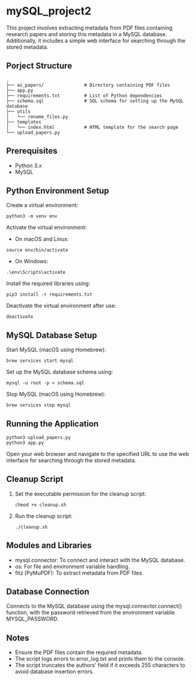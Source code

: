 # mySQL_project2
This project involves extracting metadata from PDF files containing research papers and storing this metadata in a MySQL database. Additionally, it includes a simple web interface for searching through the stored metadata.

## Porject Structure
```
.
├── ai_papers/               # Directory containing PDF files
├── app.py
├── requirements.txt         # List of Python dependencies
├── schema.sql               # SQL schema for setting up the MySQL database
├── utils
│   └── rename_files.py
├── templates
│   └── index.html           # HTML template for the search page
└── upload_papers.py
```
## Prerequisites
- Python 3.x
- MySQL

## Python Environment Setup
Create a virtual environment:
```
python3 -m venv env
```
Activate the virtual environment:

- On macOS and Linux:
```
source env/bin/activate
```
- On Windows:
```
.\env\Scripts\activate
```
Install the required libraries using:
```
pip3 install -r requirements.txt
```
Deactivate the virtual environment after use:
```
deactivate
```
## MySQL Database Setup
Start MySQL (macOS using Homebrew):
```
brew services start mysql
```
Set up the MySQL database schema using:
```
mysql -u root -p < schema.sql
```
Stop MySQL (macOS using Homebrew):
```
brew services stop mysql
```
## Running the Application
```
python3 upload_papers.py
python3 app.py
```
Open your web browser and navigate to the specified URL to use the web interface for searching through the stored metadata.
## Cleanup Script

1. Set the executable permission for the cleanup script:
    ```
    chmod +x cleanup.sh
    ```

2. Run the cleanup script:
    ```
    ./cleanup.sh
    ```

## Modules and Libraries
* mysql.connector: To connect and interact with the MySQL database.
* os: For file and environment variable handling.
* fitz (PyMuPDF): To extract metadata from PDF files.

## Database Connection
Connects to the MySQL database using the mysql.connector.connect() function, with the password retrieved from the environment variable MYSQL_PASSWORD.

## Notes
- Ensure the PDF files contain the required metadata.
- The script logs errors to error_log.txt and prints them to the console.
- The script truncates the authors' field if it exceeds 255 characters to avoid database insertion errors.
